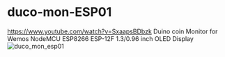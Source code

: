 # duco-mon-ESP01
https://www.youtube.com/watch?v=SxaapsBDbzk
Duino coin Monitor for  Wemos NodeMCU ESP8266 ESP-12F 1.3/0.96 inch OLED Display
![duco_mon_esp01](https://user-images.githubusercontent.com/3407229/152308292-27b9441f-ba66-4c72-8654-1e26ed95a7f6.jpg)

